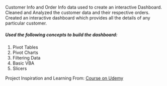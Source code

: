 

Customer Info and Order Info data used to create an interactive Dashboard. 
Cleaned and Analyzed the customer data and their respective orders. Created an interactive dashboard which provides all the details of any particular customer.

##### Used the following concepts to build the dashboard:
1. Pivot Tables
2. Pivot Charts
3. Filtering Data
4. Basic VBA
5. Slicers


Project Inspiration and Learning From:  [Course on Udemy](https://www.udemy.com/course/microsoft-excel-data-analysis-and-dashboard-reporting/) 
